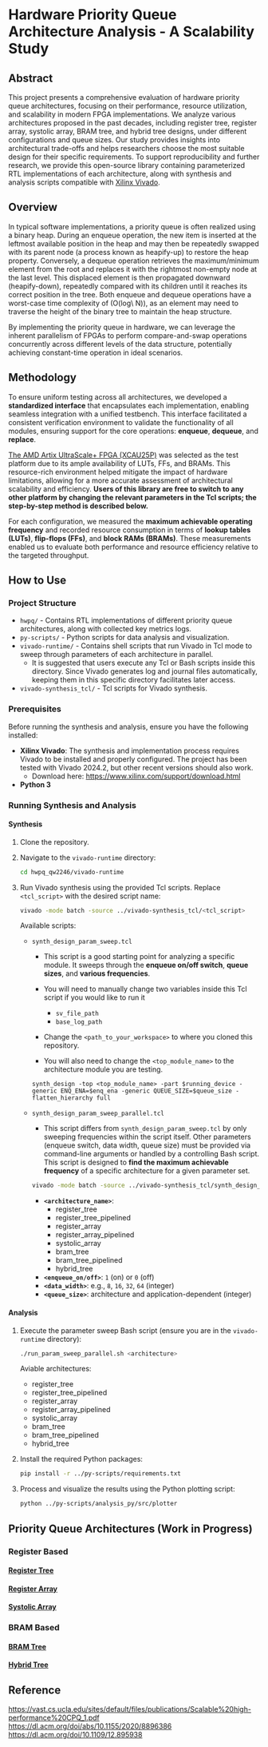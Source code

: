 # Hardware Priority Queue Architecture Analysis - A Scalability Study

## Abstract

This project presents a comprehensive evaluation of hardware priority queue architectures, focusing on their performance, resource utilization, and scalability in modern FPGA implementations. We analyze various architectures proposed in the past decades, including register tree, register array, systolic array, BRAM tree, and hybrid tree designs, under different configurations and queue sizes. Our study provides insights into architectural trade-offs and helps researchers choose the most suitable design for their specific requirements. To support reproducibility and further research, we provide this open-source library containing parameterized RTL implementations of each architecture, along with synthesis and analysis scripts compatible with [Xilinx Vivado](https://www.amd.com/en/products/software/adaptive-socs-and-fpgas/vivado.html).

## Overview

In typical software implementations, a priority queue is often realized using a binary heap. During an enqueue operation, the new item is inserted at the leftmost available position in the heap and may then be repeatedly swapped with its parent node (a process known as heapify-up) to restore the heap property. Conversely, a dequeue operation retrieves the maximum/minimum element from the root and replaces it with the rightmost non-empty node at the last level. This displaced element is then propagated downward (heapify-down), repeatedly compared with its children until it reaches its correct position in the tree. Both enqueue and dequeue operations have a worst-case time complexity of \(O(log\ N)\), as an element may need to traverse the height of the binary tree to maintain the heap structure.

By implementing the priority queue in hardware, we can leverage the inherent parallelism of FPGAs to perform compare-and-swap operations concurrently across different levels of the data structure, potentially achieving constant-time operation in ideal scenarios.

## Methodology

To ensure uniform testing across all architectures, we developed a **standardized interface** that encapsulates each implementation, enabling seamless integration with a unified testbench. This interface facilitated a consistent verification environment to validate the functionality of all modules, ensuring support for the core operations: **enqueue**, **dequeue**, and **replace**.

<!-- Following functional verification using a suite of RTL testbenches, each priority queue architecture was synthesized and implemented using AMD Vivado. A parameter sweep was conducted to evaluate how different design factors influence performance and resource utilization. The parameters explored included queue size, support for the enqueue operation, and the use of pipelining. -->

[The AMD Artix UltraScale+ FPGA (XCAU25P)](https://www.amd.com/en/products/adaptive-socs-and-fpgas/fpga/artix-ultrascale-plus.html) was selected as the test platform due to its ample availability of LUTs, FFs, and BRAMs. This resource-rich environment helped mitigate the impact of hardware limitations, allowing for a more accurate assessment of architectural scalability and efficiency. **Users of this library are free to switch to any other platform by changing the relevant parameters in the Tcl scripts; the step-by-step method is described below.**

<!-- As a result, observed performance bottlenecks and scalability constraints were attributed primarily to architectural design choices rather than hardware shortages.  -->

For each configuration, we measured the **maximum achievable operating frequency** and recorded resource consumption in terms of **lookup tables (LUTs)**, **flip-flops (FFs)**, and **block RAMs (BRAMs)**. These measurements enabled us to evaluate both performance and resource efficiency relative to the targeted throughput.

## How to Use

### Project Structure

- `hwpq/` - Contains RTL implementations of different priority queue architectures, along with collected key metrics logs.
- `py-scripts/` - Python scripts for data analysis and visualization.
- `vivado-runtime/` - Contains shell scripts that run Vivado in Tcl mode to sweep through parameters of each architecture in parallel.
  - It is suggested that users execute any Tcl or Bash scripts inside this directory. Since Vivado generates log and journal files automatically, keeping them in this specific directory facilitates later access.
- `vivado-synthesis_tcl/` - Tcl scripts for Vivado synthesis.

### Prerequisites

Before running the synthesis and analysis, ensure you have the following installed:

- **Xilinx Vivado**: The synthesis and implementation process requires Vivado to be installed and properly configured. The project has been tested with Vivado 2024.2, but other recent versions should also work.
  - Download here: https://www.xilinx.com/support/download.html
- **Python 3**

### Running Synthesis and Analysis

#### Synthesis

1.  Clone the repository.
2.  Navigate to the `vivado-runtime` directory:
    ```bash
    cd hwpq_qw2246/vivado-runtime
    ```
3.  Run Vivado synthesis using the provided Tcl scripts. Replace `<tcl_script>` with the desired script name:

    ```bash
    vivado -mode batch -source ../vivado-synthesis_tcl/<tcl_script>
    ```

    Available scripts:

    - `synth_design_param_sweep.tcl`

      - This script is a good starting point for analyzing a specific module. It sweeps through the **enqueue on/off switch**, **queue sizes**, and **various frequencies**.
      - You will need to manually change two variables inside this Tcl script if you would like to run it
        - `sv_file_path`
        - `base_log_path`
      - Change the `<path_to_your_workspace>` to where you cloned this repository.

      - You will also need to change the `<top_module_name>` to the architecture module you are testing.

      ```
      synth_design -top <top_module_name> -part $running_device -generic ENQ_ENA=$enq_ena -generic QUEUE_SIZE=$queue_size -flatten_hierarchy full
      ```

    - `synth_design_param_sweep_parallel.tcl`

      - This script differs from `synth_design_param_sweep.tcl` by only sweeping frequencies within the script itself. Other parameters (enqueue switch, data width, queue size) must be provided via command-line arguments or handled by a controlling Bash script. This script is designed to **find the maximum achievable frequency** of a specific architecture for a given parameter set.

      ```bash
      vivado -mode batch -source ../vivado-synthesis_tcl/synth_design_param_sweep_parallel.tcl -tclargs <enqueue_on/off> <data_width> <queue_size>
      ```

      - **`<architecture_name>`**:
        - register_tree
        - register_tree_pipelined
        - register_array
        - register_array_pipelined
        - systolic_array
        - bram_tree
        - bram_tree_pipelined
        - hybrid_tree
      - **`<enqueue_on/off>`**: `1` (on) or `0` (off)
      - **`<data_width>`**: e.g., `8`, `16`, `32`, `64` (integer)
      - **`<queue_size>`**: architecture and application-dependent (integer)

#### Analysis

1.  Execute the parameter sweep Bash script (ensure you are in the `vivado-runtime` directory):

    ```bash
    ./run_param_sweep_parallel.sh <architecture>
    ```

    Aviable architectures:

    - register_tree
    - register_tree_pipelined
    - register_array
    - register_array_pipelined
    - systolic_array
    - bram_tree
    - bram_tree_pipelined
    - hybrid_tree

2.  Install the required Python packages:
    ```bash
    pip install -r ../py-scripts/requirements.txt
    ```
3.  Process and visualize the results using the Python plotting script:
    ```bash
    python ../py-scripts/analysis_py/src/plotter
    ```

## Priority Queue Architectures (Work in Progress)

### Register Based

#### [Register Tree](hwpq/register_tree/README.md)

#### [Register Array](hwpq/register_array/README.md)

#### [Systolic Array](hwpq/systolic_array/README.md)

### BRAM Based

#### [BRAM Tree](hwpq/bram_tree/README.md)

#### [Hybrid Tree](hwpq/hybrid_tree/README.md)

## Reference

https://vast.cs.ucla.edu/sites/default/files/publications/Scalable%20high-performance%20CPQ_1.pdf
https://dl.acm.org/doi/abs/10.1155/2020/8896386
https://dl.acm.org/doi/10.1109/12.895938

